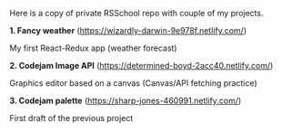 Here is a copy of private RSSchool repo with couple of my projects.

**1. Fancy weather** (https://wizardly-darwin-9e978f.netlify.com/)

My first React-Redux app (weather forecast)

**2. Codejam Image API** (https://determined-boyd-2acc40.netlify.com/)

Graphics editor based on a canvas (Canvas/API fetching practice)

**3. Codejam palette** (https://sharp-jones-460991.netlify.com/)

First draft of the previous project
